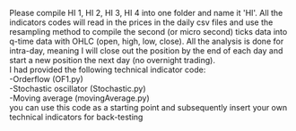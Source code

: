 Please compile HI 1, HI 2, HI 3, HI 4 into one folder and name it 'HI'. 
All the indicators codes will read in the prices in the daily csv files and use the resampling method to compile the second (or micro second) ticks data into q-time data with OHLC (open, high, low, close).
All the analysis is done for intra-day, meaning I will close out the position by the end of each day and start a new position the next day (no overnight trading).<br/>
I had provided the following technical indicator code:<br/>
-Orderflow (OF1.py)<br/>
-Stochastic oscillator (Stochastic.py)<br/>
-Moving average (movingAverage.py)<br/>
you can use this code as a starting point and subsequently insert your own technical indicators for back-testing
